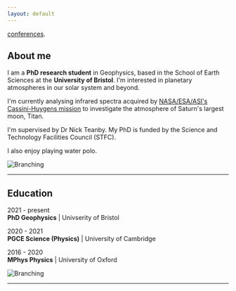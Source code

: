```yaml
---
layout: default
---
```


[conferences](./conferences.html).

## About me

I am a **PhD research student** in Geophysics, based in the School of Earth Sciences at the **University of Bristol**. I'm interested in planetary atmospheres in our solar system and beyond.

I'm currently analysing infrared spectra acquired by [NASA/ESA/ASI's Cassini-Huygens mission](https://solarsystem.nasa.gov/missions/cassini/overview/) to investigate the atmosphere of Saturn's largest moon, Titan.

I'm supervised by Dr Nick Teanby. My PhD is funded by the Science and Technology Facilities Council (STFC).

I also enjoy playing water polo.

![Branching](https://raw.githubusercontent.com/lucy-wright/octopus/master/docs/images/polo_titan.png)

* * *

## Education

2021 - present\
**PhD Geophysics** | Univserity of Bristol

2020 - 2021\
**PGCE Science (Physics)** | University of Cambridge

2016 - 2020\
**MPhys Physics** | University of Oxford


![Branching](https://raw.githubusercontent.com/lucy-wright/octopus/master/docs/images/polo_titan_2.png)

* * *
